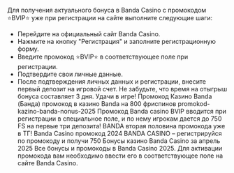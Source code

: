 Для получения актуального бонуса в Banda Casino с промокодом ⭐️BVIP⭐️ уже при регистрации на сайте выполните следующие шаги:
- Перейдите на официальный сайт Banda Casino.
- Нажмите на кнопку "Регистрация" и заполните регистрационную форму.
- Введите промокод ⭐️BVIP⭐️ в соответствующее поле при регистрации.
- Подтвердите свои личные данные.
- После подтверждения личных данных и регистрации, внесите первый депозит на игровой счет.
Не забудьте, что время на отыгрыш бонуса составляет 3 дня. Удачи в игре!
Промокод Казино Banda (Банда) промокод в казино Banda на 800 фриспинов  promokod-kazino-banda-nonus-2025 Промокод Banda casino BVIP вводится при регистрации в специальное поле, и по нему игрокам дается до 750 FS на первые три депозита! BANDA вторая половина промокода уже в ТГ! Banda Casino промокод 2024 BANDA CASINO – регистрируйся по промокоду и получи 750 Бонусы казино Banda Casino за апрель 2025 Все бонусы и промокоды в Banda Casino 2025. Для активации промокода вам необходимо ввести его в соответствующее поле на сайте Banda Casino.
